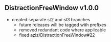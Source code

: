 ## DistractionFreeWindow v1.0.0

* created separate st2 and st3 branches
  * future releases will be tagged with prefixes
  * removed redundant code where applicable
  * fixed aziz/DistractionFreeWindow#22
